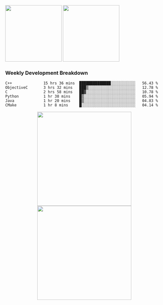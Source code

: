 <div>
  <img src = "https://github-readme-stats.vercel.app/api/top-langs/?username=Okabe-Rintarou-0&layout=compact&langs_count=8&hide=TeX,Makefile,CMake,Perl,Shell&theme=dracula" height="180px" />
  
  <img src = "https://github-readme-stats.vercel.app/api?username=Okabe-Rintarou-0&show_icons=true&theme=dracula" height="180px" />
  
</div>

### Weekly Development Breakdown
<!--START_SECTION:waka-->

```text
C++              15 hrs 36 mins  ██████████████░░░░░░░░░░░   56.43 %
ObjectiveC       3 hrs 32 mins   ███▒░░░░░░░░░░░░░░░░░░░░░   12.78 %
C                2 hrs 58 mins   ██▓░░░░░░░░░░░░░░░░░░░░░░   10.78 %
Python           1 hr 38 mins    █▒░░░░░░░░░░░░░░░░░░░░░░░   05.94 %
Java             1 hr 20 mins    █▒░░░░░░░░░░░░░░░░░░░░░░░   04.83 %
CMake            1 hr 8 mins     █░░░░░░░░░░░░░░░░░░░░░░░░   04.14 %
```

<!--END_SECTION:waka-->

<p align="center">
    <img src="https://wakatime.com/share/@c0fc2eae-3121-4f9e-8064-2a0f57352f62/e973be70-27aa-421b-88f5-96824ac76947.svg" height="300em"/>
    <img src="https://wakatime.com/share/@c0fc2eae-3121-4f9e-8064-2a0f57352f62/602e3ec4-11ce-4368-87bc-684fd89aaebb.svg" height="300em"/>
</p>


